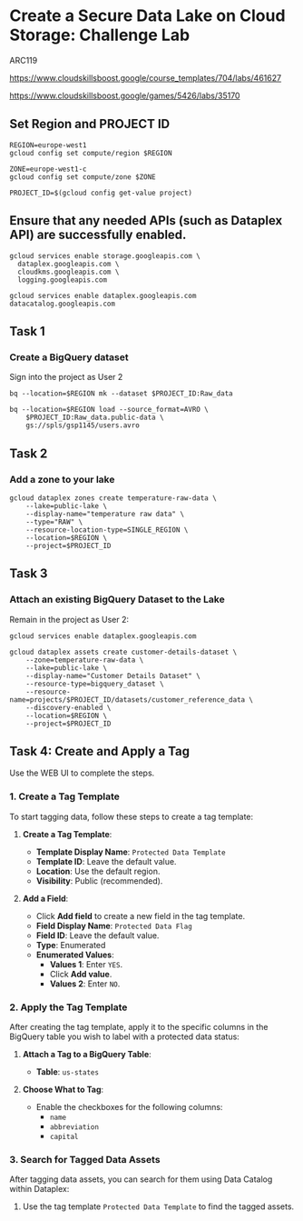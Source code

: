 # Create a Secure Data Lake on Cloud Storage: Challenge Lab

ARC119

https://www.cloudskillsboost.google/course_templates/704/labs/461627

https://www.cloudskillsboost.google/games/5426/labs/35170


## Set Region and PROJECT ID
```
REGION=europe-west1
gcloud config set compute/region $REGION

ZONE=europe-west1-c
gcloud config set compute/zone $ZONE

PROJECT_ID=$(gcloud config get-value project)
```


## Ensure that any needed APIs (such as Dataplex API) are successfully enabled.
```
gcloud services enable storage.googleapis.com \
  dataplex.googleapis.com \
  cloudkms.googleapis.com \
  logging.googleapis.com

gcloud services enable dataplex.googleapis.com datacatalog.googleapis.com
```


## Task 1
### Create a BigQuery dataset
Sign into the project as User 2
```
bq --location=$REGION mk --dataset $PROJECT_ID:Raw_data

bq --location=$REGION load --source_format=AVRO \
    $PROJECT_ID:Raw_data.public-data \
    gs://spls/gsp1145/users.avro
```


## Task 2
### Add a zone to your lake

```
gcloud dataplex zones create temperature-raw-data \
    --lake=public-lake \
    --display-name="temperature raw data" \
    --type="RAW" \
    --resource-location-type=SINGLE_REGION \
    --location=$REGION \
    --project=$PROJECT_ID
```



## Task 3
### Attach an existing BigQuery Dataset to the Lake

Remain in the project as User 2:
```
gcloud services enable dataplex.googleapis.com

gcloud dataplex assets create customer-details-dataset \
    --zone=temperature-raw-data \
    --lake=public-lake \
    --display-name="Customer Details Dataset" \
    --resource-type=bigquery_dataset \
    --resource-name=projects/$PROJECT_ID/datasets/customer_reference_data \
    --discovery-enabled \
    --location=$REGION \
    --project=$PROJECT_ID
```



## Task 4: Create and Apply a Tag 

Use the WEB UI to complete the steps.

### 1. Create a Tag Template

To start tagging data, follow these steps to create a tag template:

1. **Create a Tag Template**:
   - **Template Display Name**: `Protected Data Template`
   - **Template ID**: Leave the default value.
   - **Location**: Use the default region.
   - **Visibility**: Public (recommended).

2. **Add a Field**:
   - Click **Add field** to create a new field in the tag template.
   - **Field Display Name**: `Protected Data Flag`
   - **Field ID**: Leave the default value.
   - **Type**: Enumerated
   - **Enumerated Values**:
     - **Values 1**: Enter `YES`.
     - Click **Add value**.
     - **Values 2**: Enter `NO`.

### 2. Apply the Tag Template

After creating the tag template, apply it to the specific columns in the BigQuery table you wish to label with a protected data status:

1. **Attach a Tag to a BigQuery Table**:
   - **Table**: `us-states`

2. **Choose What to Tag**:
   - Enable the checkboxes for the following columns:
     - `name`
     - `abbreviation`
     - `capital`

### 3. Search for Tagged Data Assets

After tagging data assets, you can search for them using Data Catalog within Dataplex:

1. Use the tag template `Protected Data Template` to find the tagged assets.
